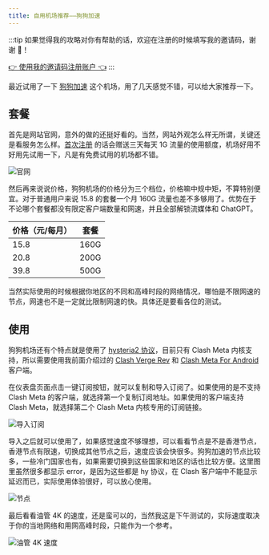 ```yaml
---
title: 自用机场推荐——狗狗加速
---
```


:::tip
如果觉得我的攻略对你有帮助的话，欢迎在注册的时候填写我的邀请码，谢谢 🙏！

[👉 使用我的邀请码注册账户 👈](https://panel.dg6.top/#/register?code=Y37M4LAo)
:::

最近试用了一下 [狗狗加速](https://dg6.me/) 这个机场，用了几天感觉不错，可以给大家推荐一下。

## 套餐

首先是网站官网，意外的做的还挺好看的。当然，网站外观怎么样无所谓，关键还是看服务怎么样。[首次注册](https://panel.dg6.top/#/register?code=Y37M4LAo) 的话会赠送三天每天 1G 流量的使用额度，机场好用不好用先试用一下，凡是有免费试用的机场都不错。

![官网](../../../assets/image//dg1-20240301010826.avif)

然后再来说说价格，狗狗机场的价格分为三个档位，价格嘛中规中矩，不算特别便宜。对于普通用户来说 15.8 的套餐一个月 160G 流量也差不多够用了。优势在于不论哪个套餐都没有限定客户端数量和网速，并且全部解锁流媒体和 ChatGPT。

| 价格（元/每月） | 套餐 |
| --------------- | ---- |
| 15.8            | 160G |
| 20.8            | 200G |
| 39.8            | 500G |

当然实际使用的时候根据你地区的不同和高峰时段的网络情况，哪怕是不限网速的节点，网速也不是一定就比限制网速的快。具体还是要看各位的测试。

## 使用

狗狗机场还有个特点就是使用了 [hysteria2 协议](https://v2.hysteria.network/zh/)，目前只有 Clash Meta 内核支持，所以需要使用我前面介绍过的 [Clash Verge Rev](/proxy/clash-verge-rev) 和 [Clash Meta For Android](/proxy/clash-meta-for-android) 客户端。

在仪表盘页面点击一键订阅按钮，就可以复制和导入订阅了。如果使用的是不支持 Clash Meta 的客户端，就选择第一个复制订阅地址。如果使用的客户端支持 Clash Meta，就选择第二个 Clash Meta 内核专用的订阅链接。

![导入订阅](../../../assets/image//dg1-20240301022229.avif)

导入之后就可以使用了，如果感觉速度不够理想，可以看看节点是不是香港节点，香港节点有限速，切换成其他节点之后，速度应该会快很多。狗狗加速的节点比较多，一些冷门国家也有，如果需要切换到这些国家和地区的话也比较方便。这里图里虽然很多都显示 error，是因为这些都是 hy 协议，在 Clash 客户端中不能显示延迟而已，实际使用体验很好，可以放心使用。

![节点](../../../assets/image/dg1-20240323053239.avif)

最后看看油管 4K 的速度，还是蛮可以的，当然我这是下午测试的，实际速度取决于你的当地网络和用网高峰时段，只能作为一个参考。

![油管 4K 速度](../../../assets/image/dg1-20240301180901.avif)
